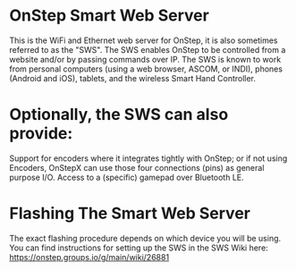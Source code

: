 # OnStep Smart Web Server
This is the WiFi and Ethernet web server for OnStep, it is also sometimes referred to as the "SWS".
The SWS enables OnStep to be controlled from a website and/or by passing commands over IP.
The SWS is known to work from personal computers (using a web browser, ASCOM, or INDI), phones (Android and iOS), tablets, and the wireless Smart Hand Controller.

# Optionally, the SWS can also provide:
Support for encoders where it integrates tightly with OnStep; or if not using Encoders, OnStepX can use those four connections (pins) as general purpose I/O.
Access to a (specific) gamepad over Bluetooth LE.

# Flashing The Smart Web Server
The exact flashing procedure depends on which device you will be using.  You can find instructions for setting up the SWS in the SWS Wiki here:
https://onstep.groups.io/g/main/wiki/26881
